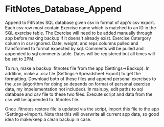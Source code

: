# FitNotes_Database_Append
Append to FitNotes SQL database given csv in format of app's csv export. 
Each csv row must contain Exercise name which is matched to an ID in the SQL exercise table. 
The Exercise will need to be added manually through app before making backup if it doens't already exist.
Exercise Catergory column in csv ignored. Date, weight, and reps columns pulled and transformed to format expected by sql.
Comments will be pulled and appended to sql comments table. Dates will be registered but all times will be set to 2PM.

To run, make a backup .fitnotes file from the app (Settings->Backup). In addition, make a .csv file (Settings->Spreadsheet Export) to get the formatting.
Download both of these files and append personal exercises to the .csv (algorithm for doing so depends on format of personal exercise data, my impelementation not included).
In main.py, edit paths to sql database and csv file to these two files. Execute script and data from the csv will be appended to .fitnotes file.

Once .fitnotes restore file is updated via the script, import this file to the app (Settings->Import). 
Note that this will overwrite all current app data, so good idea to make/keep a clean backup in case.
